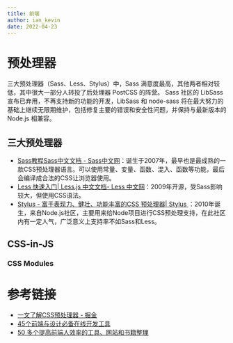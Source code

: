 ```yaml
---
title: 前端
author: ian_kevin
date: 2022-04-23
---
```

# 预处理器

三大预处理器（Sass、Less、Stylus）中，Sass 满意度最高，其他两者相对较低，其中很大一部分人转投了后处理器 PostCSS 的阵营。 Sass 社区的 LibSass 宣布已弃用，不再支持新的功能的开发，LibSass 和 node-sass 将在最大努力的基础上继续无限期维护，包括修复主要的错误和安全性问题，并保持与最新版本的 Node.js 相兼容。

## 三大预处理器

- [Sass教程Sass中文文档 - Sass中文网](https://www.sass.hk/docs/)：诞生于2007年，最早也是最成熟的一款CSS预处理器语言。可以使用常量、变量、函数、混入、函数等功能，最后会编译成合法的CSS让浏览器使用。
- [Less 快速入门| Less.js 中文文档- Less 中文网](https://less.bootcss.com/)：2009年开源，受Sass影响较大，但使用CSS语法。
- [Stylus - 富于表现力、健壮、功能丰富的CSS 预处理器| Stylus ](https://www.stylus-lang.cn/)：2010年诞生，来自Node.js社区，主要用来给Node项目进行CSS预处理支持，在此社区内有一定人气，广泛意义上支持率不如Sass和Less。

## CSS-in-JS

### CSS Modules



# 参考链接

- [一文了解CSS预处理器 - 掘金](https://juejin.cn/post/7005755782926958605)
- [45个前端与设计必备在线开发工具](https://mp.weixin.qq.com/s/g-BfifkIsHYl7-k_O4Ah8w)
- [50 多个提高前端人效率的工具、网站和书籍整理](https://icode.best/i/86733246259568)























